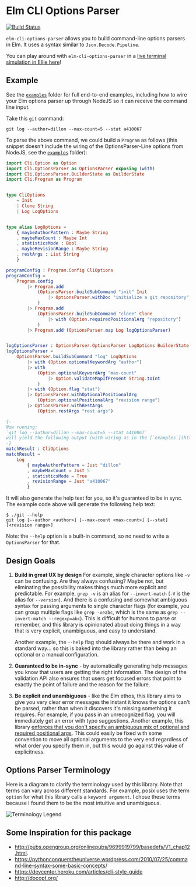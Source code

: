 # Elm CLI Options Parser

[![Build Status](https://travis-ci.org/dillonkearns/elm-cli-options-parser.svg?branch=master)](https://travis-ci.org/dillonkearns/elm-cli-options-parser)

`elm-cli-options-parser` allows you to build command-line options parsers in Elm.
It uses a syntax similar to `Json.Decode.Pipeline`.

You can
play around with `elm-cli-options-parser` in a [live terminal simulation in Ellie here](https://ellie-app.com/83xwGryJX9ya1)!

## Example

See the [`examples`](https://github.com/dillonkearns/elm-cli-options-parser/tree/master/examples/src) folder for full end-to-end examples, including how to wire
your Elm options parser up through NodeJS so it can receive the command line input.

Take this `git` command:

```console
git log --author=dillon --max-count=5 --stat a410067
```

To parse the above command, we could build a `Program` as follows (this snippet doesn't include the wiring of the OptionsParser-Line options from NodeJS, see the [`examples`](https://github.com/dillonkearns/elm-cli-options-parser/tree/master/examples/src) folder):

```elm
import Cli.Option as Option
import Cli.OptionsParser as OptionsParser exposing (with)
import Cli.OptionsParser.BuilderState as BuilderState
import Cli.Program as Program


type CliOptions
    = Init
    | Clone String
    | Log LogOptions


type alias LogOptions =
    { maybeAuthorPattern : Maybe String
    , maybeMaxCount : Maybe Int
    , statisticsMode : Bool
    , maybeRevisionRange : Maybe String
    , restArgs : List String
    }

programConfig : Program.Config CliOptions
programConfig =
    Program.config
        |> Program.add
            (OptionsParser.buildSubCommand "init" Init
                |> OptionsParser.withDoc "initialize a git repository"
            )
        |> Program.add
            (OptionsParser.buildSubCommand "clone" Clone
                |> with (Option.requiredPositionalArg "repository")
            )
        |> Program.add (OptionsParser.map Log logOptionsParser)


logOptionsParser : OptionsParser.OptionsParser LogOptions BuilderState.NoMoreOptions
logOptionsParser =
    OptionsParser.buildSubCommand "log" LogOptions
        |> with (Option.optionalKeywordArg "author")
        |> with
            (Option.optionalKeywordArg "max-count"
                |> Option.validateMapIfPresent String.toInt
            )
        |> with (Option.flag "stat")
        |> OptionsParser.withOptionalPositionalArg
            (Option.optionalPositionalArg "revision range")
        |> OptionsParser.withRestArgs
            (Option.restArgs "rest args")
```

```elm
{-
Now running:
`git log --author=dillon --max-count=5 --stat a410067`
will yield the following output (with wiring as in the [`examples`](https://github.com/dillonkearns/elm-cli-options-parser/tree/master/examples/src) folder):
-}
matchResult : CliOptions
matchResult =
    Log
        { maybeAuthorPattern = Just "dillon"
        , maybeMaxCount = Just 5
        , statisticsMode = True
        , revisionRange = Just "a410067"
        }
```

It will also generate the help text for you, so it's guaranteed to be in sync.
The example code above will generate the following help text:

```console
$ ./git --help
git log [--author <author>] [--max-count <max-count>] [--stat] [<revision range>]
```

Note: the `--help` option is a built-in command, so no need to write a `OptionsParser` for that.

## Design Goals

1. **Build in great UX by design**
   For example, single character options like `-v` can be confusing.
   Are they always confusing? Maybe not, but eliminating the possibility makes
   things much more explicit and predictable.
   For example, `grep -v` is an alias for `--invert-match` (`-V` is the alias
   for `--version`). And there is a confusing and somewhat ambiguous syntax for
   passing arguments to single character flags
   (for example, you can group multiple flags like `grep -veabc`, which is the
   same as `grep --invert-match --regexp=abc`). This is difficult for humans to
   parse or remember, and this library is opinionated about doing things in a
   way that is very explicit, unambiguous, and easy to understand.

   Another example, the `--help` flag should always be there and work in a standard way...
   so this is baked into the library rather than being an optional or a manual
   configuration.

1. **Guaranteed to be in-sync** - by automatically generating help messages
   you know that users are getting the right information. The design of the
   validation API also ensures that users get focused errors that point to
   exactly the point of failure and the reason for the failure.

1. **Be explicit and unambiguous** - like the Elm ethos, this library aims to give you very clear error
   messages the instant it knows the options can't be parsed, rather than when it
   discovers it's missing something it requires. For example, if you
   pass in an unrecognized flag, you will immediately get an error with typo
   suggestions.
   Another example, this library [enforces that you don't specify an ambiguous mix of optional
   and required positional args](#todo-link). This could easily be fixed with
   some convention to move all optional arguments to the very end regardless of
   what order you specify them in, but this would go against this value of
   explicitness.

## Options Parser Terminology

Here is a diagram to clarify the terminology used by this library. Note that
terms can vary across different standards. For example, posix uses the term
`option` for what this library calls a `keyword argument`. I chose these terms
because I found them to be the most intuitive and unambiguous.

![Terminology Legend](https://raw.githubusercontent.com/dillonkearns/elm-cli-options-parser/master/terminology.png)

## Some Inspiration for this package

- http://pubs.opengroup.org/onlinepubs/9699919799/basedefs/V1_chap12.html.
- https://pythonconquerstheuniverse.wordpress.com/2010/07/25/command-line-syntax-some-basic-concepts/
- https://devcenter.heroku.com/articles/cli-style-guide
- http://docopt.org/
